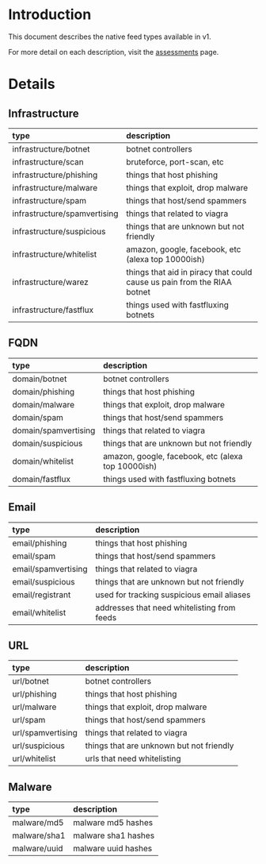 # Introduction #

This document describes the native feed types available in v1.

For more detail on each description, visit the [assessments](TaxonomyAssessment_v1.md) page.

# Details #
## Infrastructure ##
|**type**|**description**|
|:-------|:--------------|
|infrastructure/botnet|botnet controllers|
|infrastructure/scan|bruteforce, port-scan, etc|
|infrastructure/phishing|things that host phishing|
|infrastructure/malware|things that exploit, drop malware|
|infrastructure/spam|things that host/send spammers|
|infrastructure/spamvertising|things that related to viagra|
|infrastructure/suspicious|things that are unknown but not friendly|
|infrastructure/whitelist|amazon, google, facebook, etc (alexa top 10000ish)|
|infrastructure/warez|things that aid in piracy that could cause us pain from the RIAA botnet|
|infrastructure/fastflux|things used with fastfluxing botnets|

## FQDN ##
|**type**|**description**|
|:-------|:--------------|
|domain/botnet|botnet controllers|
|domain/phishing|things that host phishing|
|domain/malware|things that exploit, drop malware|
|domain/spam|things that host/send spammers|
|domain/spamvertising|things that related to viagra|
|domain/suspicious|things that are unknown but not friendly|
|domain/whitelist|amazon, google, facebook, etc (alexa top 10000ish)|
|domain/fastflux|things used with fastfluxing botnets|

## Email ##
|**type**|**description**|
|:-------|:--------------|
|email/phishing|things that host phishing|
|email/spam|things that host/send spammers|
|email/spamvertising|things that related to viagra|
|email/suspicious|things that are unknown but not friendly|
|email/registrant|used for tracking suspicious email aliases|
|email/whitelist|addresses that need whitelisting from feeds|

## URL ##
|**type**|**description**|
|:-------|:--------------|
|url/botnet|botnet controllers|
|url/phishing|things that host phishing|
|url/malware|things that exploit, drop malware|
|url/spam|things that host/send spammers|
|url/spamvertising|things that related to viagra|
|url/suspicious|things that are unknown but not friendly|
|url/whitelist|urls that need whitelisting|

## Malware ##
|**type**|**description**|
|:-------|:--------------|
|malware/md5|malware md5 hashes|
|malware/sha1|malware sha1 hashes|
|malware/uuid|malware uuid hashes|